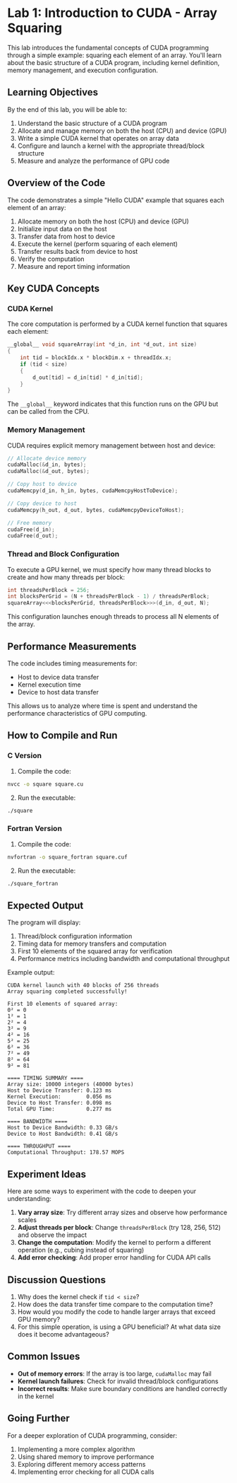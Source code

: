 # Lab 1: Introduction to CUDA - Array Squaring

This lab introduces the fundamental concepts of CUDA programming through a simple example: squaring each element of an array. You'll learn about the basic structure of a CUDA program, including kernel definition, memory management, and execution configuration.

## Learning Objectives

By the end of this lab, you will be able to:

1. Understand the basic structure of a CUDA program
2. Allocate and manage memory on both the host (CPU) and device (GPU)
3. Write a simple CUDA kernel that operates on array data
4. Configure and launch a kernel with the appropriate thread/block structure
5. Measure and analyze the performance of GPU code

## Overview of the Code

The code demonstrates a simple "Hello CUDA" example that squares each element of an array:

1. Allocate memory on both the host (CPU) and device (GPU)
2. Initialize input data on the host
3. Transfer data from host to device
4. Execute the kernel (perform squaring of each element)
5. Transfer results back from device to host
6. Verify the computation
7. Measure and report timing information

## Key CUDA Concepts

### CUDA Kernel

The core computation is performed by a CUDA kernel function that squares each element:

```c
__global__ void squareArray(int *d_in, int *d_out, int size)
{
    int tid = blockIdx.x * blockDim.x + threadIdx.x;
    if (tid < size)
    {
        d_out[tid] = d_in[tid] * d_in[tid];
    }
}
```

The `__global__` keyword indicates that this function runs on the GPU but can be called from the CPU.

### Memory Management

CUDA requires explicit memory management between host and device:

```c
// Allocate device memory
cudaMalloc(&d_in, bytes);
cudaMalloc(&d_out, bytes);

// Copy host to device
cudaMemcpy(d_in, h_in, bytes, cudaMemcpyHostToDevice);

// Copy device to host
cudaMemcpy(h_out, d_out, bytes, cudaMemcpyDeviceToHost);

// Free memory
cudaFree(d_in);
cudaFree(d_out);
```

### Thread and Block Configuration

To execute a GPU kernel, we must specify how many thread blocks to create and how many threads per block:

```c
int threadsPerBlock = 256;
int blocksPerGrid = (N + threadsPerBlock - 1) / threadsPerBlock;
squareArray<<<blocksPerGrid, threadsPerBlock>>>(d_in, d_out, N);
```

This configuration launches enough threads to process all N elements of the array.

## Performance Measurements

The code includes timing measurements for:
- Host to device data transfer
- Kernel execution time
- Device to host data transfer

This allows us to analyze where time is spent and understand the performance characteristics of GPU computing.

## How to Compile and Run

### C Version

1. Compile the code:
```bash
nvcc -o square square.cu
```

2. Run the executable:
```bash
./square
```

### Fortran Version

1. Compile the code:
```bash
nvfortran -o square_fortran square.cuf
```

2. Run the executable:
```bash
./square_fortran
```

## Expected Output

The program will display:

1. Thread/block configuration information
2. Timing data for memory transfers and computation
3. First 10 elements of the squared array for verification
4. Performance metrics including bandwidth and computational throughput

Example output:
```
CUDA kernel launch with 40 blocks of 256 threads
Array squaring completed successfully!

First 10 elements of squared array:
0² = 0
1² = 1
2² = 4
3² = 9
4² = 16
5² = 25
6² = 36
7² = 49
8² = 64
9² = 81

==== TIMING SUMMARY ====
Array size: 10000 integers (40000 bytes)
Host to Device Transfer: 0.123 ms
Kernel Execution:        0.056 ms
Device to Host Transfer: 0.098 ms
Total GPU Time:          0.277 ms

==== BANDWIDTH ====
Host to Device Bandwidth: 0.33 GB/s
Device to Host Bandwidth: 0.41 GB/s

==== THROUGHPUT ====
Computational Throughput: 178.57 MOPS
```

## Experiment Ideas

Here are some ways to experiment with the code to deepen your understanding:

1. **Vary array size**: Try different array sizes and observe how performance scales
2. **Adjust threads per block**: Change `threadsPerBlock` (try 128, 256, 512) and observe the impact
3. **Change the computation**: Modify the kernel to perform a different operation (e.g., cubing instead of squaring)
4. **Add error checking**: Add proper error handling for CUDA API calls

## Discussion Questions

1. Why does the kernel check if `tid < size`?
2. How does the data transfer time compare to the computation time?
3. How would you modify the code to handle larger arrays that exceed GPU memory?
4. For this simple operation, is using a GPU beneficial? At what data size does it become advantageous?

## Common Issues

- **Out of memory errors**: If the array is too large, `cudaMalloc` may fail
- **Kernel launch failures**: Check for invalid thread/block configurations
- **Incorrect results**: Make sure boundary conditions are handled correctly in the kernel

## Going Further

For a deeper exploration of CUDA programming, consider:

1. Implementing a more complex algorithm
2. Using shared memory to improve performance
3. Exploring different memory access patterns
4. Implementing error checking for all CUDA calls